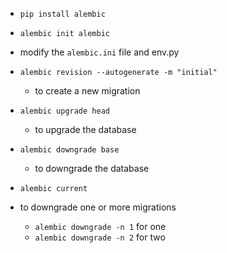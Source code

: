 - `pip install alembic`
- `alembic init alembic`

- modify the `alembic.ini` file and env.py

- `alembic revision --autogenerate -m "initial"`
    - to create a new migration

- `alembic upgrade head`
    - to upgrade the database

- `alembic downgrade base`
    - to downgrade the database
- `alembic current`
- to downgrade one or more migrations
    - `alembic downgrade -n 1` for one
    - `alembic downgrade -n 2` for two